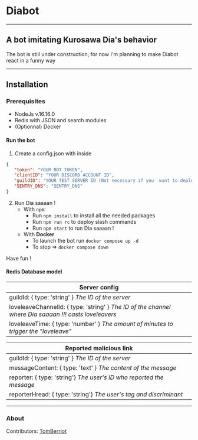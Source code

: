 # Diabot
___
## A bot imitating Kurosawa Dia's behavior

The bot is still under construction, for now I'm planning to make Diabot react in a funny way
___
## Installation

### Prerequisites
* NodeJs v.16.16.0
* Redis with JSON and search modules
* (Optionnal) Docker

#### Run the bot

1. Create a config.json with inside
```json
{
   "token": "YOUR BOT TOKEN",
   "clientID": "YOUR DISCORD ACCOUNT ID",
   "guildID": "YOUR TEST SERVER ID (Not necessary if you  want to deploy global slash command)",
   "SENTRY_DNS": "SENTRY_DNS"
}
```

2. Run Dia saaaan !
    * With `npm`:
        * Run `npm install` to install all the needed packages
        * Run `npm run rc` to deploy slash commands
        * Run `npm start` to run Dia saaaan !
    * With **Docker**
        * To launch the bot run `docker compose up -d`
        * To stop => `docker compose down`

Have fun !

#### Redis Database model
|Server config|
|---|
|guildId: { type: 'string' } *The ID of the server*|
|loveleaveChannelId: { type: 'string' } *The ID of the channel where Dia saaaan !!! casts loveleavers*|
|loveleaveTime: { type: 'number' } *The amount of minutes to trigger the "loveleave"*|

|Reported malicious link|
|---|
|guildId: { type: 'string' } *The ID of the server*|
|messageContent: { type: 'text' } *The content of the message*|
|reporter: { type: 'string'} *The user's ID who reported the message*|
|reporterHread: { type: 'string'} *The user's tag and discriminant*|

___
### About

Contributors: [TomBerriot](https://github.com/Kethash/DiaBot/pulls?q=is%3Apr+author%3ATomBerriot)
